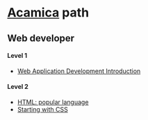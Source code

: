 <h1><a href="https://www.acamica.com/">Acamica</a> path</h1>

<h2>Web developer</h2>

<h4>Level 1</h4>
<ul>
  <li><a href="https://www.evernote.com/l/AT7FJl0rM6xEKJSyRRcfOu7jis_YYTKPiVg">Web Application Development Introduction</a></li>
</ul>


<h4>Level 2</h4>
<ul>
	<li><a href="https://www.evernote.com/l/AT68xLIcljFDR6J_hsiSvfYRrSn8Plg1U1c">HTML: popular language</a></li>
	<li><a href="https://www.evernote.com/l/AT6NsNp9uTVMf56BQxrJG21mKpH1AIlaA88" target="_blank">Starting with CSS</a></li>
</ul>


